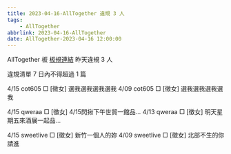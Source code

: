 ```yaml
---
title: 2023-04-16-AllTogether 違規 3 人
tags:
    - AllTogether
abbrlink: 2023-04-16-AllTogether
date: AllTogether-2023-04-16 12:00:00
---
```

AllTogether 板 [板規連結](https://www.ptt.cc/bbs/AllTogether/M.1643211430.A.5FB.html)
昨天違規 3 人
<!-- more -->

違規清單
7 日內不得超過 1 篇

4/15 cot605 □ [徵女] 選我選我選我選我
4/09 cot605 □ [徵女] 選我選我選我選我

4/15 qweraa □ [徵女] 4/15閃揪下午世貿一館品…
4/13 qweraa □ [徵女] 明天星期五來酒展一起品…

4/15 sweetlive □ [徵女] 新竹一個人的妳
4/09 sweetlive □ [徵女] 北部不生的你請進